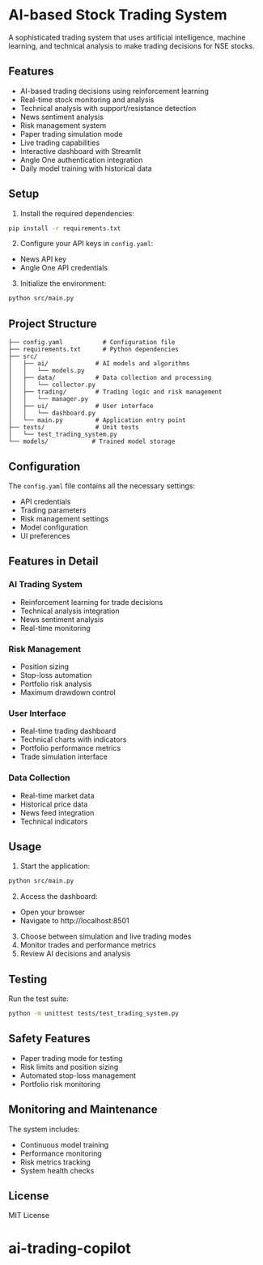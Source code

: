 # AI-based Stock Trading System

A sophisticated trading system that uses artificial intelligence, machine learning, and technical analysis to make trading decisions for NSE stocks.

## Features

- AI-based trading decisions using reinforcement learning
- Real-time stock monitoring and analysis
- Technical analysis with support/resistance detection
- News sentiment analysis
- Risk management system
- Paper trading simulation mode
- Live trading capabilities
- Interactive dashboard with Streamlit
- Angle One authentication integration
- Daily model training with historical data

## Setup

1. Install the required dependencies:
```bash
pip install -r requirements.txt
```

2. Configure your API keys in `config.yaml`:
- News API key
- Angle One API credentials

3. Initialize the environment:
```bash
python src/main.py
```

## Project Structure

```
├── config.yaml           # Configuration file
├── requirements.txt      # Python dependencies
├── src/
│   ├── ai/             # AI models and algorithms
│   │   └── models.py
│   ├── data/           # Data collection and processing
│   │   └── collector.py
│   ├── trading/        # Trading logic and risk management
│   │   └── manager.py
│   ├── ui/             # User interface
│   │   └── dashboard.py
│   └── main.py         # Application entry point
├── tests/              # Unit tests
│   └── test_trading_system.py
└── models/            # Trained model storage
```

## Configuration

The `config.yaml` file contains all the necessary settings:

- API credentials
- Trading parameters
- Risk management settings
- Model configuration
- UI preferences

## Features in Detail

### AI Trading System
- Reinforcement learning for trade decisions
- Technical analysis integration
- News sentiment analysis
- Real-time monitoring

### Risk Management
- Position sizing
- Stop-loss automation
- Portfolio risk analysis
- Maximum drawdown control

### User Interface
- Real-time trading dashboard
- Technical charts with indicators
- Portfolio performance metrics
- Trade simulation interface

### Data Collection
- Real-time market data
- Historical price data
- News feed integration
- Technical indicators

## Usage

1. Start the application:
```bash
python src/main.py
```

2. Access the dashboard:
- Open your browser
- Navigate to http://localhost:8501

3. Choose between simulation and live trading modes
4. Monitor trades and performance metrics
5. Review AI decisions and analysis

## Testing

Run the test suite:
```bash
python -m unittest tests/test_trading_system.py
```

## Safety Features

- Paper trading mode for testing
- Risk limits and position sizing
- Automated stop-loss management
- Portfolio risk monitoring

## Monitoring and Maintenance

The system includes:
- Continuous model training
- Performance monitoring
- Risk metrics tracking
- System health checks

## License

MIT License

# ai-trading-copilot